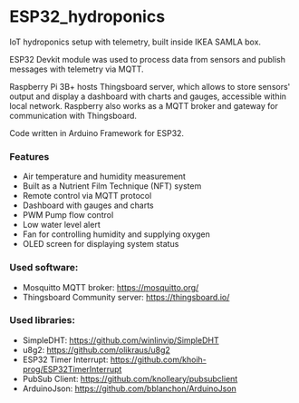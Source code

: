 # ESP32_hydroponics
IoT hydroponics setup with telemetry, built inside IKEA SAMLA box. 

ESP32 Devkit module was used to process data from sensors and publish messages with telemetry via MQTT.

Raspberry Pi 3B+ hosts Thingsboard server, which allows to store sensors' output and display a dashboard with charts and gauges, accessible within local network. Raspberry also works as a MQTT broker and gateway for communication with Thingsboard.

Code written in Arduino Framework for ESP32.

### Features
- Air temperature and humidity measurement
- Built as a Nutrient Film Technique (NFT) system
- Remote control via MQTT protocol
- Dashboard with gauges and charts
- PWM Pump flow control
- Low water level alert
- Fan for controlling humidity and supplying oxygen
- OLED screen for displaying system status

<skrin dashboardu>
  
### Used software:
- Mosquitto MQTT broker: https://mosquitto.org/
- Thingsboard Community server: https://thingsboard.io/

### Used libraries:
- SimpleDHT: https://github.com/winlinvip/SimpleDHT 
- u8g2: https://github.com/olikraus/u8g2
- ESP32 Timer Interrupt: https://github.com/khoih-prog/ESP32TimerInterrupt
- PubSub Client: https://github.com/knolleary/pubsubclient
- ArduinoJson: https://github.com/bblanchon/ArduinoJson

